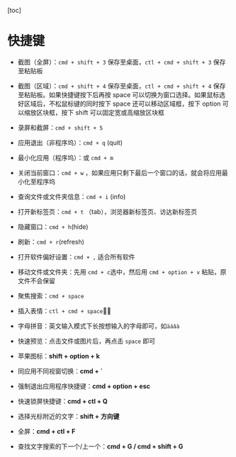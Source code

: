 [toc]

# 快捷键

- 截图（全屏）：`cmd + shift + 3` 保存至桌面，`ctl + cmd + shift + 3` 保存至粘贴板
- 截图（区域）：`cmd + shift + 4` 保存至桌面，`ctl + cmd + shift + 4` 保存至粘贴板。如果快捷键按下后再按 space 可以切换为窗口选择。如果鼠标选好区域后，不松鼠标键的同时按下 space 还可以移动区域框，按下 option 可以缩放区块框，按下 shift 可以固定宽或高缩放区块框
- 录屏和截屏：`cmd + shift + 5`

- 应用退出（非程序坞）：`cmd + q` (quit)
- 最小化应用（程序坞）：或 `cmd + m`
- 关闭当前窗口：`cmd + w` ，如果应用只剩下最后一个窗口的话，就会将应用最小化至程序坞
- 查询文件或文件夹信息：`cmd + i` (info)
- 打开新标签页：`cmd + t` （tab），浏览器新标签页、访达新标签页
- 隐藏窗口：`cmd + h`(hide)

- 刷新：`cmd + r`(refresh)

- 打开软件偏好设置：`cmd + ,` 适合所有软件

- 移动文件或文件夹：先用 `cmd + c`选中，然后用 `cmd + option + v` 粘贴，原文件不会保留
- 聚焦搜索：`cmd + space`

- 插入表情：`ctl + cmd + space`🙋‍♂️
- 字母拼音：英文输入模式下长按想输入的字母即可，如`āáâà`
- 快速预览：点击文件或图片后，再点击 `space` 即可

- 苹果图标：**shift + option + k**

- 同应用不同视窗切换：**cmd + `**
- 强制退出应用程序快捷键：**cmd + option + esc**
- 快速锁屏快捷键：**cmd + ctl + Q**

- 选择光标附近的文字：**shift + 方向键**
- 全屏：**cmd + ctl + F**

- 查找文字搜索的下一个/上一个：**cmd + G / cmd + shift + G**